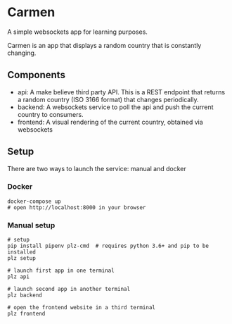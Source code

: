 # Carmen

A simple websockets app for learning purposes.

Carmen is an app that displays a random country that is constantly changing.

## Components

- api: A make believe third party API. This is a REST endpoint that returns a random country (ISO 3166 format) that changes periodically.
- backend: A websockets service to poll the api and push the current country to consumers.
- frontend: A visual rendering of the current country, obtained via websockets

## Setup

There are two ways to launch the service: manual and docker

### Docker

```shell
docker-compose up
# open http://localhost:8000 in your browser
```

### Manual setup

```shell
# setup
pip install pipenv plz-cmd  # requires python 3.6+ and pip to be installed
plz setup

# launch first app in one terminal
plz api

# launch second app in another terminal
plz backend

# open the frontend website in a third terminal
plz frontend
```
